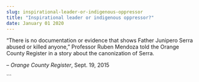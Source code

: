 ```yaml
---
slug: inspirational-leader-or-indigenous-oppressor
title: "Inspirational leader or indigenous oppressor?"
date: January 01 2020
---
```


 
<p>
  “There is no documentation or evidence that shows Father Junipero Serra abused
  or killed anyone,” Professor Ruben Mendoza told the Orange County Register in
  a story about the canonization of Serra.
</p>
<p>– <em>Orange County Register</em>, Sept. 19, 2015</p>
```
